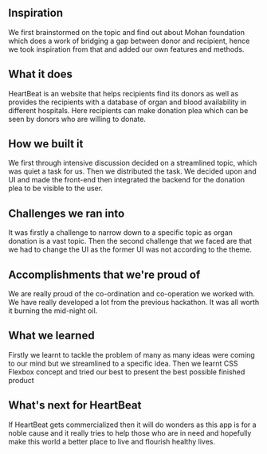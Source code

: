 ## Inspiration
We first brainstormed on the topic and find out about Mohan foundation which does a work of bridging a gap between donor and recipient, hence we took inspiration from that and added our own features and methods. 

## What it does
HeartBeat is an website that helps recipients find its donors as well as provides the recipients with a database of organ and blood availability in different hospitals. Here recipients can make donation plea which can be seen by donors who are willing to donate.

## How we built it
We first through intensive discussion decided on a streamlined topic, which was quiet a task for us. Then we distributed the task. We decided upon and UI and made the front-end then integrated the backend for the donation plea to be visible to the user.

## Challenges we ran into
It was firstly a challenge to narrow down to a specific topic as organ donation is a vast topic. Then the second challenge that we faced are that we had to change the UI as the former UI was not according to the theme. 

## Accomplishments that we're proud of
We are really proud of the co-ordination and co-operation we worked with. We have really developed a lot from the previous hackathon. It was all worth it burning the mid-night oil.

## What we learned
Firstly we learnt to tackle the problem of many as many ideas were coming to our mind but we streamlined to a specific idea. Then we learnt CSS Flexbox concept and tried our best to present the best possible finished product 

## What's next for HeartBeat
If HeartBeat gets commercialized then it will do wonders as this app is for a noble cause and it really tries to help those who are in need and hopefully make this world a better place to live and flourish healthy lives.
